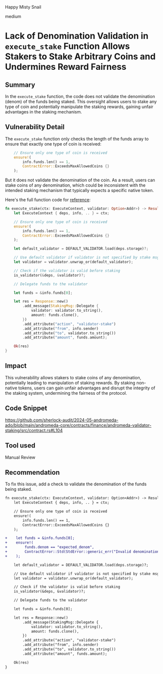 Happy Misty Snail

medium

# Lack of Denomination Validation in `execute_stake` Function Allows Stakers to Stake Arbitrary Coins and Undermines Reward Fairness

## Summary
In the `execute_stake` function, the code does not validate the denomination (denom) of the funds being staked. This oversight allows users to stake any type of coin and potentially manipulate the staking rewards, gaining unfair advantages in the staking mechanism.

## Vulnerability Detail
The `execute_stake` function only checks the length of the funds array to ensure that exactly one type of coin is received:
```rust
    // Ensure only one type of coin is received
    ensure!(
        info.funds.len() == 1,
        ContractError::ExceedsMaxAllowedCoins {}
    );
```
But it does not validate the denomination of the coin. As a result, users can stake coins of any denomination, which could be inconsistent with the intended staking mechanism that typically expects a specific native token.

Here's the full function code for [reference](https://github.com/sherlock-audit/2024-05-andromeda-ado/blob/main/andromeda-core/contracts/finance/andromeda-validator-staking/src/contract.rs#L104):
```rust
fn execute_stake(ctx: ExecuteContext, validator: Option<Addr>) -> Result<Response, ContractError> {
    let ExecuteContext { deps, info, .. } = ctx;

    // Ensure only one type of coin is received
    ensure!(
        info.funds.len() == 1,
        ContractError::ExceedsMaxAllowedCoins {}
    );

    let default_validator = DEFAULT_VALIDATOR.load(deps.storage)?;

    // Use default validator if validator is not specified by stake msg
    let validator = validator.unwrap_or(default_validator);

    // Check if the validator is valid before staking
    is_validator(&deps, &validator)?;

    // Delegate funds to the validator

    let funds = &info.funds[0];

    let res = Response::new()
        .add_message(StakingMsg::Delegate {
            validator: validator.to_string(),
            amount: funds.clone(),
        })
        .add_attribute("action", "validator-stake")
        .add_attribute("from", info.sender)
        .add_attribute("to", validator.to_string())
        .add_attribute("amount", funds.amount);

    Ok(res)
}
```
## Impact
This vulnerability allows stakers to stake coins of any denomination, potentially leading to manipulation of staking rewards. By staking non-native tokens, users can gain unfair advantages and disrupt the integrity of the staking system, undermining the fairness of the protocol.

## Code Snippet
https://github.com/sherlock-audit/2024-05-andromeda-ado/blob/main/andromeda-core/contracts/finance/andromeda-validator-staking/src/contract.rs#L104

## Tool used

Manual Review

## Recommendation
To fix this issue, add a check to validate the denomination of the funds being staked.

```diff
fn execute_stake(ctx: ExecuteContext, validator: Option<Addr>) -> Result<Response, ContractError> {
    let ExecuteContext { deps, info, .. } = ctx;

    // Ensure only one type of coin is received
    ensure!(
        info.funds.len() == 1,
        ContractError::ExceedsMaxAllowedCoins {}
    );

+    let funds = &info.funds[0];
+    ensure!(
+        funds.denom == "expected_denom",
+        ContractError::Std(StdError::generic_err("Invalid denomination of the staking funds"))
+    );

    let default_validator = DEFAULT_VALIDATOR.load(deps.storage)?;

    // Use default validator if validator is not specified by stake msg
    let validator = validator.unwrap_or(default_validator);

    // Check if the validator is valid before staking
    is_validator(&deps, &validator)?;

    // Delegate funds to the validator

    let funds = &info.funds[0];

    let res = Response::new()
        .add_message(StakingMsg::Delegate {
            validator: validator.to_string(),
            amount: funds.clone(),
        })
        .add_attribute("action", "validator-stake")
        .add_attribute("from", info.sender)
        .add_attribute("to", validator.to_string())
        .add_attribute("amount", funds.amount);

    Ok(res)
}
```